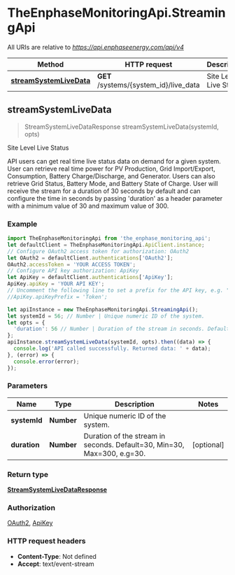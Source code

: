 # TheEnphaseMonitoringApi.StreamingApi

All URIs are relative to *https://api.enphaseenergy.com/api/v4*

Method | HTTP request | Description
------------- | ------------- | -------------
[**streamSystemLiveData**](StreamingApi.md#streamSystemLiveData) | **GET** /systems/{system_id}/live_data | Site Level Live Status



## streamSystemLiveData

> StreamSystemLiveDataResponse streamSystemLiveData(systemId, opts)

Site Level Live Status

API users can get real time live status data on demand for a given system. User can retrieve real time power for PV Production, Grid Import/Export, Consumption, Battery Charge/Discharge, and Generator. Users can also retrieve Grid Status, Battery Mode, and Battery State of Charge. User will receive the stream for a duration of 30 seconds by default and can configure the time in seconds by passing &#39;duration&#39; as a header parameter with a minimum value of 30 and maximum value of 300.

### Example

```javascript
import TheEnphaseMonitoringApi from 'the_enphase_monitoring_api';
let defaultClient = TheEnphaseMonitoringApi.ApiClient.instance;
// Configure OAuth2 access token for authorization: OAuth2
let OAuth2 = defaultClient.authentications['OAuth2'];
OAuth2.accessToken = 'YOUR ACCESS TOKEN';
// Configure API key authorization: ApiKey
let ApiKey = defaultClient.authentications['ApiKey'];
ApiKey.apiKey = 'YOUR API KEY';
// Uncomment the following line to set a prefix for the API key, e.g. "Token" (defaults to null)
//ApiKey.apiKeyPrefix = 'Token';

let apiInstance = new TheEnphaseMonitoringApi.StreamingApi();
let systemId = 56; // Number | Unique numeric ID of the system.
let opts = {
  'duration': 56 // Number | Duration of the stream in seconds. Default=30, Min=30, Max=300, e.g=30.
};
apiInstance.streamSystemLiveData(systemId, opts).then((data) => {
  console.log('API called successfully. Returned data: ' + data);
}, (error) => {
  console.error(error);
});

```

### Parameters


Name | Type | Description  | Notes
------------- | ------------- | ------------- | -------------
 **systemId** | **Number**| Unique numeric ID of the system. | 
 **duration** | **Number**| Duration of the stream in seconds. Default&#x3D;30, Min&#x3D;30, Max&#x3D;300, e.g&#x3D;30. | [optional] 

### Return type

[**StreamSystemLiveDataResponse**](StreamSystemLiveDataResponse.md)

### Authorization

[OAuth2](../README.md#OAuth2), [ApiKey](../README.md#ApiKey)

### HTTP request headers

- **Content-Type**: Not defined
- **Accept**: text/event-stream

